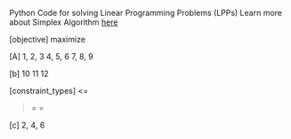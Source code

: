 Python Code for solving Linear Programming Problems (LPPs)
Learn more about Simplex Algorithm [here](https://www.jeremykun.com/2014/12/01/linear-programming-and-the-simplex-algorithm/)



[objective]
maximize

[A]
1, 2, 3
4, 5, 6
7, 8, 9

[b]
10
11
12

[constraint_types]
<=
>=
=

[c]
2, 4, 6
